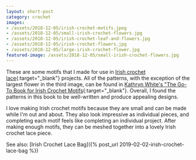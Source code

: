 ```yaml
---
layout: short-post
category: crochet
images:
- /assets/2018-12-05/irish-crochet-motifs.jpeg
- /assets/2018-12-05/small-irish-crochet-flowers.jpg
- /assets/2018-12-05/irish-crochet-leaf-and-flowers.jpg
- /assets/2018-12-05/irish-crochet-flowers.jpg
- /assets/2018-12-05/large-irish-crochet-flower.jpg
featured-image: /assets/2018-12-05/small-irish-crochet-flowers.jpg
---
```

These are some motifs that I made for use in [Irish crochet lace](https://en.wikipedia.org/wiki/Irish_crochet_lace){:target="_blank"} projects. All of the patterns, with the exception of the largest flower in the third image, can be found in [Kathryn White's "The Go-To Book for Irish Crochet Motifs](https://www.amazon.com/Go-Book-Irish-Crochet-Motifs/dp/1596359234){:target="_blank"}. Overall, I found the patterns in this book to be well-written and produce appealing designs.

I love making Irish crochet motifs because they are small and can be made while I'm out and about. They also look impressive as individual pieces, and completing each motif feels like completing an individual project. After making enough motifs, they can be meshed together into a lovely Irish crochet lace piece.

See also: [Irish Crochet Lace Bag]({% post_url 2019-02-02-irish-crochet-lace-bag %})
